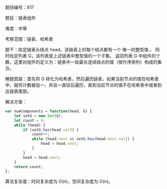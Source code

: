 题目编号：817

题目：链表组件

难度：中等

考察范围：链表、哈希表

题干：给定链表头结点 head，该链表上的每个结点都有一个 唯一的整型值 。
同时给定列表 G，该列表是上述链表中整型值的一个子集。
返回列表 G 中组件的个数，这里对组件的定义为：链表中一段最长连续结点的值（按升序排列）构成的集合。

解题思路：首先将 G 转化为哈希表，然后遍历链表，如果当前节点的值在哈希表中，就将计数器加一，并且一直往后遍历，直到当前节点的值不在哈希表中或者到达链表尾部。

解决方案：

```javascript
var numComponents = function(head, G) {
    let setG = new Set(G);
    let count = 0;
    while (head) {
        if (setG.has(head.val)) {
            count++;
            while (head.next && setG.has(head.next.val)) {
                head = head.next;
            }
        }
        head = head.next;
    }
    return count;
};
```

算法复杂度：时间复杂度为 O(n)，空间复杂度为 O(n)。